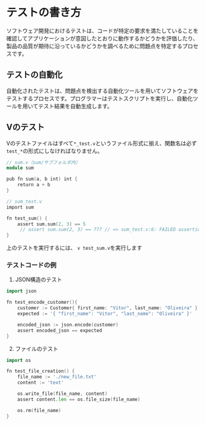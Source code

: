 # テストの書き方

ソフトウェア開発におけるテストは、コードが特定の要求を満たしていることを確認してアプリケーションが意図したとおりに動作するかどうかを評価したり、製品の品質が期待に沿っているかどうかを調べるために問題点を特定するプロセスです。

## テストの自動化

自動化されたテストは、問題点を検出する自動化ツールを用いてソフトウェアをテストするプロセスです。プログラマーはテストスクリプトを実行し、自動化ツールを用いてテスト結果を自動生成します。

## Vのテスト

Vのテストファイルはすべて`*_test.v`というファイル形式に揃え、関数名は必ず`test_*`の形式にしなければなりません。

```v
// sum.v（sum/サブフォルダ内）
module sum

pub fn sum(a, b int) int {
    return a + b
}
```

```v
// sum_test.v
import sum

fn test_sum() {
    assert sum.sum(2, 3) == 5
     // assert sum.sum(2, 3) == 777 // => sum_test.v:6: FAILED assertion
}
```

上のテストを実行するには、 `v test_sum.v`を実行します

### テストコードの例

1. JSON構造のテスト

```go
import json

fn test_encode_customer(){
    customer := Customer{ first_name: "Vitor", last_name: "Oliveira" }
    expected := '{ "first_name": "Vitor", "last_name": "Oliveira" }'

    encoded_json := json.encode(customer)
    assert encoded_json == expected
}
```

2. ファイルのテスト

```go
import os

fn test_file_creation() {
    file_name := './new_file.txt'
    content := 'text'

    os.write_file(file_name, content)
    assert content.len == os.file_size(file_name)

    os.rm(file_name)
}
```
